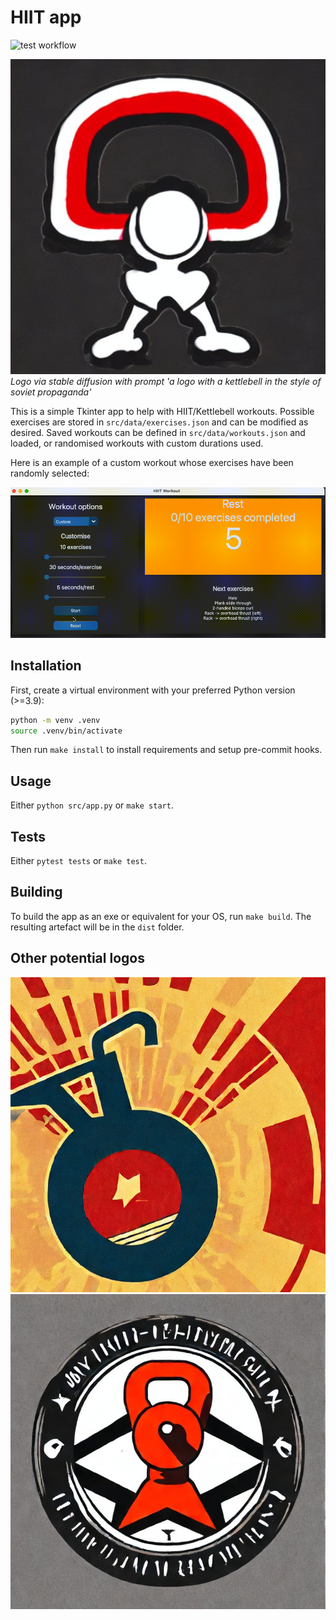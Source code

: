 # HIIT app

![test workflow](https://github.com/minimav/hiit_workout_app/actions/workflows/test.yaml/badge.svg)

![logo](src/assets/logo_1.jpeg)
*Logo via stable diffusion with prompt 'a logo with a kettlebell in the style of soviet propaganda'*

This is a simple Tkinter app to help with HIIT/Kettlebell workouts. Possible exercises are stored in `src/data/exercises.json` and can be modified as desired. Saved workouts can be defined in `src/data/workouts.json` and loaded, or randomised workouts with custom durations used.

Here is an example of a custom workout whose exercises have been randomly selected:

![workout](media/app.gif)

## Installation

First, create a virtual environment with your preferred Python version (>=3.9):

```bash
python -m venv .venv
source .venv/bin/activate
```

Then run `make install` to install requirements and setup pre-commit hooks.

## Usage

Either `python src/app.py` or `make start`.

## Tests

Either `pytest tests` or `make test`.

## Building

To build the app as an exe or equivalent for your OS, run `make build`. The resulting artefact will be in the `dist` folder.

## Other potential logos

![logo](src/assets/logo_2.jpeg)
![logo](src/assets/logo_3.jpeg)
